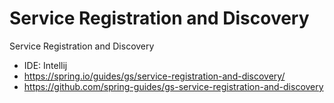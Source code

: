 # Service Registration and Discovery

Service Registration and Discovery

- IDE: Intellij
- https://spring.io/guides/gs/service-registration-and-discovery/
- https://github.com/spring-guides/gs-service-registration-and-discovery
